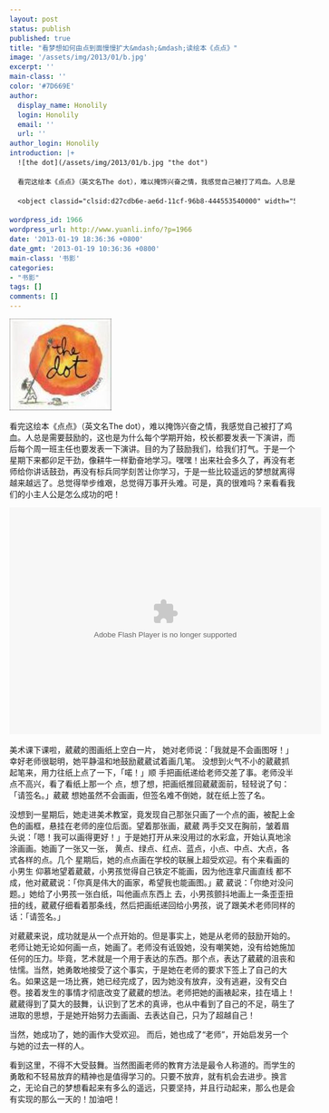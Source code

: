 ```yaml
---
layout: post
status: publish
published: true
title: "看梦想如何由点到面慢慢扩大&mdash;&mdash;读绘本《点点》"
image: '/assets/img/2013/01/b.jpg'
excerpt: ''
main-class: ''
color: '#7D669E'
author:
  display_name: Honolily
  login: Honolily
  email: ''
  url: ''
author_login: Honolily
introduction: |+
  ![the dot](/assets/img/2013/01/b.jpg "the dot")

  看完这绘本《点点》（英文名The dot），难以掩饰兴奋之情，我感觉自己被打了鸡血。人总是需要鼓励的，这也是为什么每个学期开始，校长都要发表一下演讲，而后每个周一班主任也要发表一下演讲。目的为了鼓励我们，给我们打气。于是一个星期下来都卯足干劲，像耕牛一样勤奋地学习。嘿嘿！出来社会多久了，再没有老师给你讲话鼓劲，再没有标兵同学刻苦让你学习，于是一些比较遥远的梦想就离得越来越远了。总觉得举步维艰，总觉得万事开头难。可是，真的很难吗？来看看我们的小主人公是怎么成功的吧！

  <object classid="clsid:d27cdb6e-ae6d-11cf-96b8-444553540000" width="550" height="400" codebase="http://download.macromedia.com/pub/shockwave/cabs/flash/swflash.cab#version=6,0,40,0"><param name="src" value="http://player.youku.com/player.php/sid/XMTY3ODMzMjQ=/v.swf" /><param name="quality" value="high" /><embed type="application/x-shockwave-flash" width="550" height="400" src="http://player.youku.com/player.php/sid/XMTY3ODMzMjQ=/v.swf" quality="high"/></object>

wordpress_id: 1966
wordpress_url: http://www.yuanli.info/?p=1966
date: '2013-01-19 18:36:36 +0800'
date_gmt: '2013-01-19 10:36:36 +0800'
main-class: '书影'
categories:
- "书影"
tags: []
comments: []
---
```

![yuanli info image](/assets/img/2013/01/b.jpg "the dot")

看完这绘本《点点》（英文名The dot），难以掩饰兴奋之情，我感觉自己被打了鸡血。人总是需要鼓励的，这也是为什么每个学期开始，校长都要发表一下演讲，而后每个周一班主任也要发表一下演讲。目的为了鼓励我们，给我们打气。于是一个星期下来都卯足干劲，像耕牛一样勤奋地学习。嘿嘿！出来社会多久了，再没有老师给你讲话鼓劲，再没有标兵同学刻苦让你学习，于是一些比较遥远的梦想就离得越来越远了。总觉得举步维艰，总觉得万事开头难。可是，真的很难吗？来看看我们的小主人公是怎么成功的吧！

<object classid="clsid:d27cdb6e-ae6d-11cf-96b8-444553540000" width="550" height="400" codebase="http://download.macromedia.com/pub/shockwave/cabs/flash/swflash.cab#version=6,0,40,0"><param name="src" value="http://player.youku.com/player.php/sid/XMTY3ODMzMjQ=/v.swf" /><param name="quality" value="high" /><embed type="application/x-shockwave-flash" width="550" height="400" src="http://player.youku.com/player.php/sid/XMTY3ODMzMjQ=/v.swf" quality="high"/></object>

美术课下课啦，葳葳的图画纸上空白一片， 她对老师说：「我就是不会画图呀！」幸好老师很聪明，她平静温和地鼓励葳葳试着画几笔。 没想到火气不小的葳葳抓起笔来，用力往纸上点了一下，「喏！」顺 手把画纸递给老师交差了事。老师没半点不高兴，看了看纸上那一个 点，想了想，把画纸推回葳葳面前，轻轻说了句：「请签名。」葳葳 想她虽然不会画画，但签名难不倒她，就在纸上签了名。

没想到一星期后，她走进美术教室，竟发现自己那张只画了一个点的画，被配上金色的画框，悬挂在老师的座位后面。望着那张画，葳葳 两手交叉在胸前，皱着眉头说：「嗯！我可以画得更好！」于是她打开从来没用过的水彩盒，开始认真地涂涂画画。她画了一张又一张， 黄点、绿点、红点、蓝点，小点、中点、大点，各式各样的点。几个 星期后，她的点点画在学校的联展上超受欢迎。有个来看画的小男生 仰慕地望着葳葳，小男孩觉得自己铁定不能画，因为他连拿尺画直线 都不成，他对葳葳说：「你真是伟大的画家，希望我也能画图。」葳 葳说：「你绝对没问题。」她给了小男孩一张白纸，叫他画点东西上 去，小男孩颤抖地画上一条歪歪扭扭的线，葳葳仔细看着那条线，然后把画纸递回给小男孩，说了跟美术老师同样的话：「请签名。」

对葳葳来说，成功就是从一个点开始的。但是事实上，她是从老师的鼓励开始的。老师让她无论如何画一点，她画了。老师没有诋毁她，没有嘲笑她，没有给她施加任何的压力。毕竟，艺术就是一个用于表达的东西。那个点，表达了葳葳的沮丧和怯懦。当然，她勇敢地接受了这个事实，于是她在老师的要求下签上了自己的大名。如果这是一场比赛，她已经完成了，因为她没有放弃，没有逃避，没有交白卷。接着发生的事情才彻底改变了葳葳的想法。老师把她的画裱起来，挂在墙上！葳葳得到了莫大的鼓舞，认识到了艺术的真谛，也从中看到了自己的不足，萌生了进取的思想，于是她开始努力去画画、去表达自己，只为了超越自己！

当然，她成功了，她的画作大受欢迎。 而后，她也成了&ldquo;老师&rdquo;，开始启发另一个与她的过去一样的人。

看到这里，不得不大受鼓舞。当然图画老师的教育方法是最令人称道的。而学生的勇敢和不轻易放弃的精神也是值得学习的。只要不放弃，就有机会去进步。换言之，无论自己的梦想看起来有多么的遥远，只要坚持，并且行动起来，那么也是会有实现的那么一天的！加油吧！

